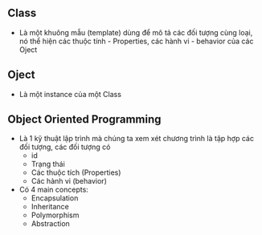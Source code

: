 ## Class 
- Là một khuông mẫu (template) dùng để mô tả các đối tượng cùng loại, nó thể hiện các thuộc tính - Properties, các hành vi - behavior của các Oject 

## Oject 
- Là một instance của một Class

## Object Oriented Programming
- Là 1 kỹ thuật lập trình mà chúng ta xem xét chương trình là tập hợp các đối tượng, các đối tượng có
  - id 
  - Trạng thái 
  - Các thuộc tích (Properties) 
  - Các hành vi (behavior) 
- Có 4 main concepts:
  - Encapsulation
  - Inheritance
  - Polymorphism
  - Abstraction